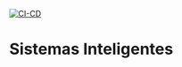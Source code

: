 [![CI-CD](https://github.com/DiogoM1/MBINF_SIB/actions/workflows/main.yaml/badge.svg)](https://github.com/DiogoM1/MBINF_SIB/actions/workflows/main.yaml)

# Sistemas Inteligentes
